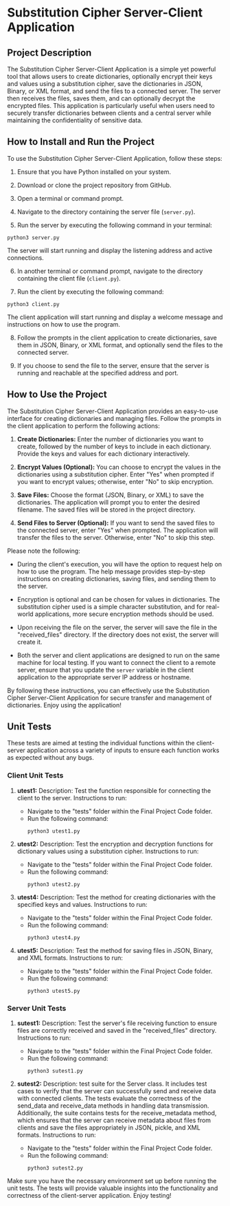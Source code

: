 # Substitution Cipher Server-Client Application

## Project Description

The Substitution Cipher Server-Client Application is a simple yet powerful tool that allows users to create dictionaries, optionally encrypt their keys and values using a substitution cipher, save the dictionaries in JSON, Binary, or XML format, and send the files to a connected server. The server then receives the files, saves them, and can optionally decrypt the encrypted files. This application is particularly useful when users need to securely transfer dictionaries between clients and a central server while maintaining the confidentiality of sensitive data.

## How to Install and Run the Project

To use the Substitution Cipher Server-Client Application, follow these steps:

1. Ensure that you have Python installed on your system.

2. Download or clone the project repository from GitHub.

3. Open a terminal or command prompt.

4. Navigate to the directory containing the server file (`server.py`).

5. Run the server by executing the following command in your terminal:

```
python3 server.py
```

The server will start running and display the listening address and active connections.

6. In another terminal or command prompt, navigate to the directory containing the client file (`client.py`).

7. Run the client by executing the following command:

```
python3 client.py
```

The client application will start running and display a welcome message and instructions on how to use the program.

8. Follow the prompts in the client application to create dictionaries, save them in JSON, Binary, or XML format, and optionally send the files to the connected server.

9. If you choose to send the file to the server, ensure that the server is running and reachable at the specified address and port.

## How to Use the Project

The Substitution Cipher Server-Client Application provides an easy-to-use interface for creating dictionaries and managing files. Follow the prompts in the client application to perform the following actions:

1. **Create Dictionaries:** Enter the number of dictionaries you want to create, followed by the number of keys to include in each dictionary. Provide the keys and values for each dictionary interactively.

2. **Encrypt Values (Optional):** You can choose to encrypt the values in the dictionaries using a substitution cipher. Enter "Yes" when prompted if you want to encrypt values; otherwise, enter "No" to skip encryption.

3. **Save Files:** Choose the format (JSON, Binary, or XML) to save the dictionaries. The application will prompt you to enter the desired filename. The saved files will be stored in the project directory.

4. **Send Files to Server (Optional):** If you want to send the saved files to the connected server, enter "Yes" when prompted. The application will transfer the files to the server. Otherwise, enter "No" to skip this step.

Please note the following:

- During the client's execution, you will have the option to request help on how to use the program. The help message provides step-by-step instructions on creating dictionaries, saving files, and sending them to the server.

- Encryption is optional and can be chosen for values in dictionaries. The substitution cipher used is a simple character substitution, and for real-world applications, more secure encryption methods should be used.

- Upon receiving the file on the server, the server will save the file in the "received_files" directory. If the directory does not exist, the server will create it.

- Both the server and client applications are designed to run on the same machine for local testing. If you want to connect the client to a remote server, ensure that you update the `server` variable in the client application to the appropriate server IP address or hostname.

By following these instructions, you can effectively use the Substitution Cipher Server-Client Application for secure transfer and management of dictionaries. Enjoy using the application!

## Unit Tests

These tests are aimed at testing the individual functions within the client-server application across a variety of inputs to ensure each function works as expected without any bugs.

### Client Unit Tests

1. **utest1:**
   Description: Test the function responsible for connecting the client to the server.
   Instructions to run:
   - Navigate to the "tests" folder within the Final Project Code folder.
   - Run the following command:
     ```
     python3 utest1.py
     ```

2. **utest2:**
   Description: Test the encryption and decryption functions for dictionary values using a substitution cipher.
   Instructions to run:
   - Navigate to the "tests" folder within the Final Project Code folder.
   - Run the following command:
     ```
     python3 utest2.py
     ```

3. **utest4:**
   Description: Test the method for creating dictionaries with the specified keys and values.
   Instructions to run:
   - Navigate to the "tests" folder within the Final Project Code folder.
   - Run the following command:
     ```
     python3 utest4.py
     ```

4. **utest5:**
   Description: Test the method for saving files in JSON, Binary, and XML formats.
   Instructions to run:
   - Navigate to the "tests" folder within the Final Project Code folder.
   - Run the following command:
     ```
     python3 utest5.py
     ```

### Server Unit Tests

1. **sutest1:**
   Description: Test the server's file receiving function to ensure files are correctly received and saved in the "received_files" directory.
   Instructions to run:
   - Navigate to the "tests" folder within the Final Project Code folder.
   - Run the following command:
     ```
     python3 sutest1.py
     ```

2. **sutest2:**
   Description: test suite for the Server class. It includes test cases to verify that the server can successfully send and receive data
   with connected clients. The tests evaluate the correctness of the send_data and receive_data methods in handling data transmission.
   Additionally, the suite contains tests for the receive_metadata method, which ensures that the server can receive metadata about files
   from clients and save the files appropriately in JSON, pickle, and XML formats.
   Instructions to run:
   - Navigate to the "tests" folder within the Final Project Code folder.
   - Run the following command:
     ```
     python3 sutest2.py
     ```

Make sure you have the necessary environment set up before running the unit tests. The tests will provide valuable insights into the functionality and correctness of the client-server application. Enjoy testing!


